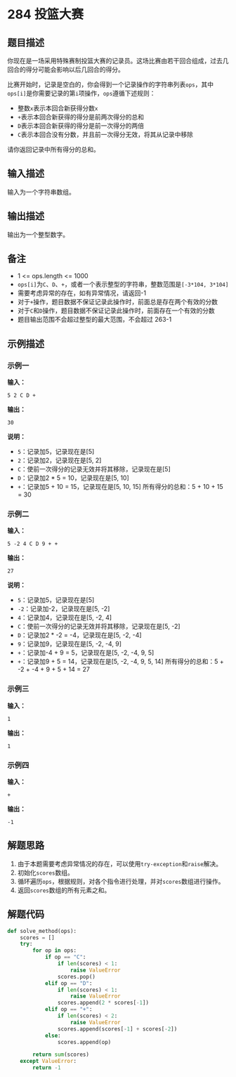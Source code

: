 # 284 投篮大赛

## 题目描述

你现在是一场采用特殊赛制投篮大赛的记录员。这场比赛由若干回合组成，过去几回合的得分可能会影响以后几回合的得分。

比赛开始时，记录是空白的，你会得到一个记录操作的字符串列表`ops`，其中`ops[i]`是你需要记录的第`i`项操作，`ops`遵循下述规则：
- 整数`x`表示本回合新获得分数`x`
- `+`表示本回合新获得的得分是前两次得分的总和
- `D`表示本回合新获得的得分是前一次得分的两倍
- `C`表示本回合没有分数，并且前一次得分无效，将其从记录中移除

请你返回记录中所有得分的总和。

## 输入描述

输入为一个字符串数组。

## 输出描述

输出为一个整型数字。

## 备注

- 1 <= ops.length <= 1000
- `ops[i]`为`C`、`D`、`+`，或者一个表示整型的字符串，整数范围是`[-3*104, 3*104]`
- 需要考虑异常的存在，如有异常情况，请返回-1
- 对于`+`操作，题目数据不保证记录此操作时，前面总是存在两个有效的分数
- 对于`C`和`D`操作，题目数据不保证记录此操作时，前面存在一个有效的分数
- 题目输出范围不会超过整型的最大范围，不会超过 263-1

## 示例描述

### 示例一

**输入：**
```
5 2 C D +
```

**输出：**
```
30
```

**说明：**  
- `5`：记录加5，记录现在是[5]
- `2`：记录加2，记录现在是[5, 2]
- `C`：使前一次得分的记录无效并将其移除，记录现在是[5]
- `D`：记录加2 * 5 = 10，记录现在是[5, 10]
- `+`：记录加5 + 10 = 15，记录现在是[5, 10, 15]
所有得分的总和：5 + 10 + 15 = 30

### 示例二

**输入：**
```
5 -2 4 C D 9 + +
```

**输出：**
```
27
```

**说明：**  
- `5`：记录加5，记录现在是[5]
- `-2`：记录加-2，记录现在是[5, -2]
- `4`：记录加4，记录现在是[5, -2, 4]
- `C`：使前一次得分的记录无效并将其移除，记录现在是[5, -2]
- `D`：记录加2 * -2 = -4，记录现在是[5, -2, -4]
- `9`：记录加9，记录现在是[5, -2, -4, 9]
- `+`：记录加-4 + 9 = 5，记录现在是[5, -2, -4, 9, 5]
- `+`：记录加9 + 5 = 14，记录现在是[5, -2, -4, 9, 5, 14]
所有得分的总和：5 + -2 + -4 + 9 + 5 + 14 = 27

### 示例三

**输入：**
```
1
```

**输出：**
```
1
```

### 示例四

**输入：**
```
+
```

**输出：**
```
-1
```

## 解题思路

1. 由于本题需要考虑异常情况的存在，可以使用`try-exception`和`raise`解决。
2. 初始化`scores`数组。   
3. 循环遍历`ops`，根据规则，对各个指令进行处理，并对`scores`数组进行操作。
4. 返回`scores`数组的所有元素之和。

## 解题代码

```python
def solve_method(ops):
    scores = []
    try:
        for op in ops:
            if op == "C":
                if len(scores) < 1:
                    raise ValueError
                scores.pop()
            elif op == "D":
                if len(scores) < 1:
                    raise ValueError
                scores.append(2 * scores[-1])
            elif op == "+":
                if len(scores) < 2:
                    raise ValueError
                scores.append(scores[-1] + scores[-2])
            else:
                scores.append(op)

        return sum(scores)
    except ValueError:
        return -1
```